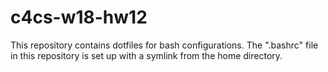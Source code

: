 # c4cs-w18-hw12


This repository contains dotfiles for bash configurations. The ".bashrc" 
file in this repository is set up with a symlink from the home 
directory.
